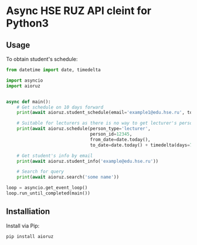 # Async HSE RUZ API cleint for Python3
## Usage
To obtain student's schedule:

```python
from datetime import date, timedelta

import asyncio
import aioruz


async def main():
    # Get schedule on 10 days forward
    print(await aioruz.student_schedule(email='example1@edu.hse.ru', to_date=10))  

    # Suitable for lecturers as there is no way to get lecturer's person_id by email
    print(await aioruz.schedule(person_type='lecturer',
                                person_id=12345,
                                from_date=date.today(),
                                to_date=date.today() + timedelta(days=7))

    # Get student's info by email
    print(await aioruz.student_info('example@edu.hse.ru'))

    # Search for query
    print(await aioruz.search('some name'))

loop = asyncio.get_event_loop()
loop.run_until_completed(main())
```
## Installiation
Install via Pip:

```bash
pip install aioruz
```